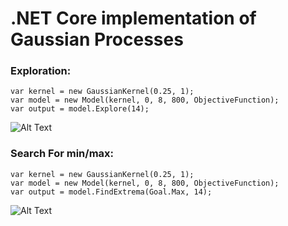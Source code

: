 # .NET Core implementation of Gaussian Processes

### Exploration:
```
var kernel = new GaussianKernel(0.25, 1);
var model = new Model(kernel, 0, 8, 800, ObjectiveFunction);
var output = model.Explore(14);
```
![Alt Text](https://github.com/koryakinp/GP/blob/master/GP/gifs/gp-explore.gif?raw=true)
### Search For min/max:
```
var kernel = new GaussianKernel(0.25, 1);
var model = new Model(kernel, 0, 8, 800, ObjectiveFunction);
var output = model.FindExtrema(Goal.Max, 14);
```
![Alt Text](https://github.com/koryakinp/GP/blob/master/GP/gifs/gp-max-ei.gif?raw=true)
